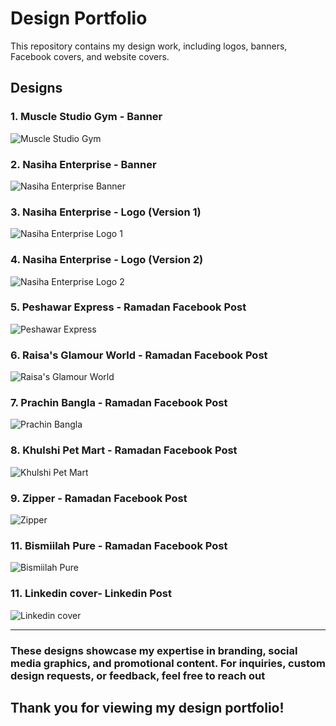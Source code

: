 # Design Portfolio

This repository contains my design work, including logos, banners, Facebook covers, and website covers.

## Designs

### 1. **Muscle Studio Gym - Banner**
![Muscle Studio Gym](./Gym%20banner%20final.png)

### 2. **Nasiha Enterprise - Banner**
![Nasiha Enterprise Banner](./Nasiha%20E%20(1).png)

### 3. **Nasiha Enterprise - Logo (Version 1)**
![Nasiha Enterprise Logo 1](./Nasiha%20E%20(Logo)%20(2).png)

### 4. **Nasiha Enterprise - Logo (Version 2)**
![Nasiha Enterprise Logo 2](./Nasiha%20E%20(Logo)%20(3).png)

### 5. **Peshawar Express - Ramadan Facebook Post**
![Peshawar Express](./Peshwar%20express.png)


### 6. **Raisa's Glamour World - Ramadan Facebook Post**
![Raisa's Glamour World](./raisa.png)

### 7. **Prachin Bangla - Ramadan Facebook Post**
![Prachin Bangla](./prachin%20bangla%20(1).png)

### 8. **Khulshi Pet Mart - Ramadan Facebook Post**
![Khulshi Pet Mart](./khulshi%20pet%20mart%20Facebook%20Post.png)

### 9. **Zipper - Ramadan Facebook Post**
![Zipper](./zipper%20(4).png)


### 11. **Bismiilah Pure - Ramadan Facebook Post**
![Bismiilah Pure](./bismillah%20pure%20(1).png)

### 11. **Linkedin cover- Linkedin Post**
![Linkedin cover](./Hasnat%20linkedin%20cover.png)




---

### These designs showcase my expertise in branding, social media graphics, and promotional content.  For inquiries, custom design requests, or feedback, feel free to reach out
## Thank you for viewing my design portfolio!



